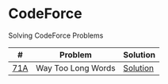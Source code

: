 # CodeForce
Solving CodeForce Problems

|#|Problem|Solution
|--|--|--|
|[71A](https://codeforces.com/problemset/problem/71/A)|Way Too Long Words|[Solution](https://github.com/IamSagarDB/CodeForce/blob/master/src/in/dropcodes/Way_Too_Long_Words.java)
